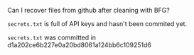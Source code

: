 Can I recover files from github after cleaning with BFG?

`secrets.txt` is full of API keys and hasn't been commited yet.

`secrets.txt` was committed in d1a202ce6b227e0a20bd8061a124bb6c109251d6
